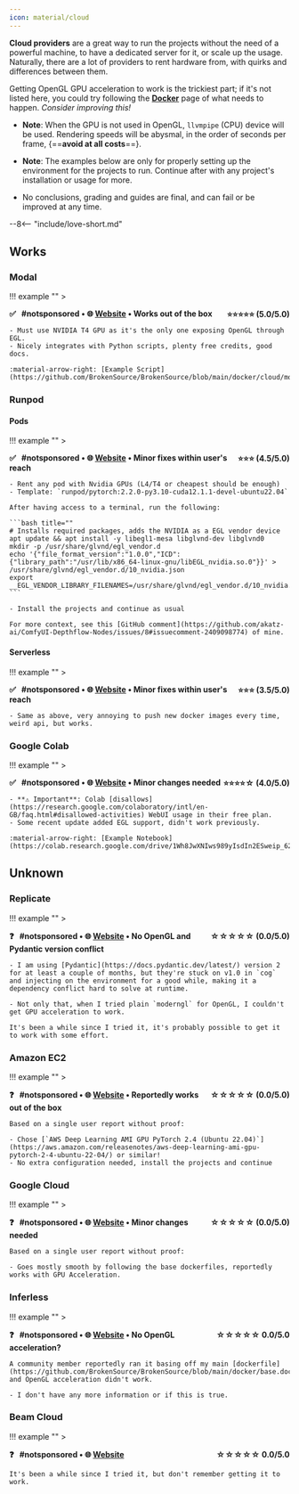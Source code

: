 ```yaml
---
icon: material/cloud
---
```


<b><span class="the">C</span>loud providers</b> are a great way to run the projects without the need of a powerful machine, to have a dedicated server for it, or scale up the usage. Naturally, there are a lot of providers to rent hardware from, with quirks and differences between them.

Getting OpenGL GPU acceleration to work is the trickiest part; if it's not listed here, you could try following the [**Docker**](site:get/docker) page of what needs to happen. _Consider improving this!_

- **Note**: When the GPU is not used in OpenGL, `llvmpipe` (CPU) device will be used. Rendering speeds will be abysmal, in the order of seconds per frame, {==**avoid at all costs**==}.

- **Note**: The examples below are only for properly setting up the environment for the projects to run. Continue after with any project's installation or usage for more.

- No conclusions, grading and guides are final, and can fail or be improved at any time.

--8<-- "include/love-short.md"


## Works


### Modal

!!! example ""
    > <div><b>✅ &nbsp; #notsponsored • 🌐 <a href="https://modal.com/">Website</a><span style="float: right;">⭐️⭐️⭐️⭐️⭐️<span style="font-size: 15px;"></span> (5.0/5.0)</span> • Works out of the box</b></div>

    - Must use NVIDIA T4 GPU as it's the only one exposing OpenGL through EGL.
    - Nicely integrates with Python scripts, plenty free credits, good docs.

    :material-arrow-right: [Example Script](https://github.com/BrokenSource/BrokenSource/blob/main/docker/cloud/modal_com.py)


### Runpod

#### Pods

!!! example ""
    > <div><b>✅ &nbsp; #notsponsored • 🌐 <a href="https://runpod.io/">Website</a><span style="float: right;">⭐️⭐️⭐️ (4.5/5.0)</span> • Minor fixes within user's reach</b></div>

    - Rent any pod with Nvidia GPUs (L4/T4 or cheapest should be enough)
    - Template: `runpod/pytorch:2.2.0-py3.10-cuda12.1.1-devel-ubuntu22.04`

    After having access to a terminal, run the following:

    ```bash title=""
    # Installs required packages, adds the NVIDIA as a EGL vendor device
    apt update && apt install -y libegl1-mesa libglvnd-dev libglvnd0
    mkdir -p /usr/share/glvnd/egl_vendor.d
    echo '{"file_format_version":"1.0.0","ICD":{"library_path":"/usr/lib/x86_64-linux-gnu/libEGL_nvidia.so.0"}}' > /usr/share/glvnd/egl_vendor.d/10_nvidia.json
    export __EGL_VENDOR_LIBRARY_FILENAMES=/usr/share/glvnd/egl_vendor.d/10_nvidia.json
    ```

    - Install the projects and continue as usual

    For more context, see this [GitHub comment](https://github.com/akatz-ai/ComfyUI-Depthflow-Nodes/issues/8#issuecomment-2409098774) of mine.

#### Serverless

!!! example ""
    > <div><b>✅ &nbsp; #notsponsored • 🌐 <a href="https://runpod.io/">Website</a><span style="float: right;">⭐️⭐️⭐️ (3.5/5.0)</span> • Minor fixes within user's reach</b></div>

    - Same as above, very annoying to push new docker images every time, weird api, but works.


### Google Colab

!!! example ""
    > <div><b>✅ &nbsp; #notsponsored • 🌐 <a href="https://colab.research.google.com/">Website</a><span style="float: right;">⭐️⭐️⭐️⭐️<span style="font-size: 15px;">☆</span> (4.0/5.0)</span> • Minor changes needed</b></div>

    - **⚠️ Important**: Colab [disallows](https://research.google.com/colaboratory/intl/en-GB/faq.html#disallowed-activities) WebUI usage in their free plan.
    - Some recent update added EGL support, didn't work previously.

    :material-arrow-right: [Example Notebook](https://colab.research.google.com/drive/1Wh8JwXNIws989yIsdIn2ESweip_62ivn)


## Unknown

### Replicate

!!! example ""
    > <div><b>❓ &nbsp; #notsponsored • 🌐 <a href="https://beam.cloud/">Website</a><span style="float: right;"><span style="font-size: 15px;">☆☆☆☆☆</span> (0.0/5.0)</span> • No OpenGL and Pydantic version conflict</b></div>

    - I am using [Pydantic](https://docs.pydantic.dev/latest/) version 2 for at least a couple of months, but they're stuck on v1.0 in `cog` and injecting on the environment for a good while, making it a dependency conflict hard to solve at runtime.

    - Not only that, when I tried plain `moderngl` for OpenGL, I couldn't get GPU acceleration to work.

    It's been a while since I tried it, it's probably possible to get it to work with some effort.

### Amazon EC2

!!! example ""
    > <div><b>❓ &nbsp; #notsponsored • 🌐 <a href="https://aws.amazon.com/ec2/">Website</a><span style="float: right;"><span style="font-size: 15px;">☆☆☆☆☆</span> (0.0/5.0)</span> • Reportedly works out of the box</b></div>

    Based on a single user report without proof:

    - Chose [`AWS Deep Learning AMI GPU PyTorch 2.4 (Ubuntu 22.04)`](https://aws.amazon.com/releasenotes/aws-deep-learning-ami-gpu-pytorch-2-4-ubuntu-22-04/) or similar!
    - No extra configuration needed, install the projects and continue

### Google Cloud

!!! example ""
    > <div><b>❓ &nbsp; #notsponsored • 🌐 <a href="https://cloud.google.com/">Website</a><span style="float: right;"><span style="font-size: 15px;">☆☆☆☆☆</span> (0.0/5.0)</span> • Minor changes needed</b></div>

    Based on a single user report without proof:

    - Goes mostly smooth by following the base dockerfiles, reportedly works with GPU Acceleration.

### Inferless

!!! example ""
    > <div><b>❓ &nbsp; #notsponsored • 🌐 <a href="https://inferless.com/">Website</a><span style="float: right;"><span style="font-size: 15px;">☆☆☆☆☆</span> 0.0/5.0</span> • No OpenGL acceleration?</b></div>

    A community member reportedly ran it basing off my main [dockerfile](https://github.com/BrokenSource/BrokenSource/blob/main/docker/base.dockerfile), and OpenGL acceleration didn't work.

    - I don't have any more information or if this is true.


### Beam Cloud

!!! example ""
    > <div><b>❓ &nbsp; #notsponsored • 🌐 <a href="https://beam.cloud/">Website</a><span style="float: right;"><span style="font-size: 15px;">☆☆☆☆☆</span> 0.0/5.0</span></b></div>

    It's been a while since I tried it, but don't remember getting it to work.

